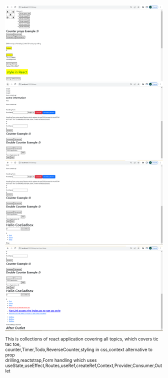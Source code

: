 ![](Capture0.PNG)
![](Capture1.PNG)
![](Capture2.PNG)
![](Capture3.PNG)

This is collections of  react application covering all topics, which covers tic tac toe,<br/>
counter,Timer,Todo,ReverseCounter,styling in css,context alternative to prop <br/>
drilling,reactstrap,Form handling which uses <br />
useState,useEffect,Routes,useRef,createRef,Context,Provider,Consumer,Outlet <br />
